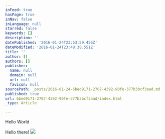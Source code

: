 ```yaml
---
inFeed: true
hasPage: true
inNav: false
inLanguage: null
starred: false
keywords: []
description: ''
datePublished: '2016-01-24T23:53:59.456Z'
dateModified: '2016-01-24T23:48:38.551Z'
title: ''
author: []
authors: []
publisher:
  name: null
  domain: null
  url: null
  favicon: null
sourcePath: _posts/2016-01-24-6bed9171-2707-4392-90fe-377b3bcf3aad.md
published: true
url: 6bed9171-2707-4392-90fe-377b3bcf3aad/index.html
_type: Article

---
```

Hello World

Hello there! ![](https://the-grid-user-content.s3-us-west-2.amazonaws.com/dab267f2-8ce0-4939-8dd1-1e115aeee5a5.png)